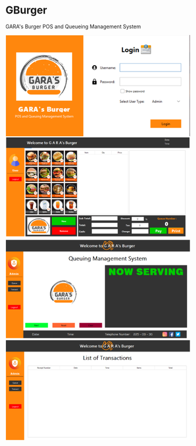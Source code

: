 # GBurger
GARA's Burger POS and Queueing Management System


![Homepage](src/g1.png)
![Homepage](src/g2.png)
![Homepage](src/g3.png)
![Homepage](src/g4.png)
